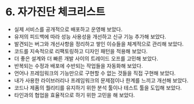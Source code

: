 # 6. 자가진단 체크리스트

* 실제 서비스를 공개적으로 배포하고 운영해 보았다.
* 유저의 피드백에 따라 성능 사용성을 개선하고 신규 기능 추가해 보았다.
* 발견되는 버그와 개선사항을 정리하고 쌓인 이슈들을 체계적으로 관리해 보았다.
* 코드를 지속적으로 리팩토링하고 디자인 패턴을 적용해 보았다.
* 더 좋은 설계와 더 빠른 개발 사이의 트레이드 오프를 고민해 보았다.
* 반복되는 수정과 배포에 수반되는 작업들을 자동화해 보았다.
* 언어나 프레임워크의 기능만으로 구현할 수 없는 것들을 직접 구현해 보았다.
* 내가 사용한 라이브러리나 프레임워크의 문제점이나 한계를 느끼고 개선해 보았다.
* 코드나 제품의 퀄리티를 유지하기 위한 분석 툴이나 테스트 툴을 도입해 보았다.
* 타인과의 협업을 효율적으로 하기 위한 고민을 해 보았다.
